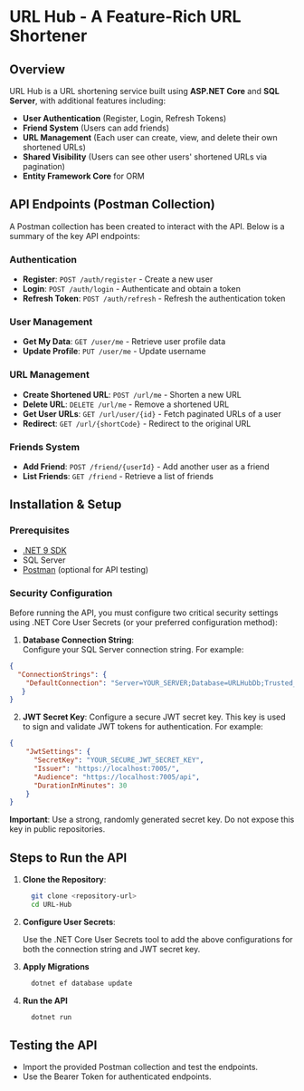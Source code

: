 # URL Hub - A Feature-Rich URL Shortener

## Overview

URL Hub is a URL shortening service built using **ASP.NET Core** and **SQL Server**, with additional features including:
- **User Authentication** (Register, Login, Refresh Tokens)
- **Friend System** (Users can add friends)
- **URL Management** (Each user can create, view, and delete their own shortened URLs)
- **Shared Visibility** (Users can see other users' shortened URLs via pagination)
- **Entity Framework Core** for ORM

## API Endpoints (Postman Collection)

A Postman collection has been created to interact with the API. Below is a summary of the key API endpoints:

### Authentication
- **Register**: `POST /auth/register` - Create a new user
- **Login**: `POST /auth/login` - Authenticate and obtain a token
- **Refresh Token**: `POST /auth/refresh` - Refresh the authentication token

### User Management
- **Get My Data**: `GET /user/me` - Retrieve user profile data
- **Update Profile**: `PUT /user/me` - Update username

### URL Management
- **Create Shortened URL**: `POST /url/me` - Shorten a new URL
- **Delete URL**: `DELETE /url/me` - Remove a shortened URL
- **Get User URLs**: `GET /url/user/{id}` - Fetch paginated URLs of a user
- **Redirect**: `GET /url/{shortCode}` - Redirect to the original URL

### Friends System
- **Add Friend**: `POST /friend/{userId}` - Add another user as a friend
- **List Friends**: `GET /friend` - Retrieve a list of friends

## Installation & Setup

### Prerequisites
- [.NET 9 SDK](https://dotnet.microsoft.com/download)
- SQL Server
- [Postman](https://www.postman.com/) (optional for API testing)

### Security Configuration

Before running the API, you must configure two critical security settings using .NET Core User Secrets (or your preferred configuration method):

1. **Database Connection String**:  
   Configure your SQL Server connection string. For example:
  ```json
  {
    "ConnectionStrings": {
      "DefaultConnection": "Server=YOUR_SERVER;Database=URLHubDb;Trusted_Connection=True;MultipleActiveResultSets=true"
     }
  }
  ```

2. **JWT Secret Key**:
  Configure a secure JWT secret key. This key is used to sign and validate JWT tokens for authentication. For example:
  ```json
  {
      "JwtSettings": {
        "SecretKey": "YOUR_SECURE_JWT_SECRET_KEY",
        "Issuer": "https://localhost:7005/",
        "Audience": "https://localhost:7005/api",
        "DurationInMinutes": 30
      }
  }
  ```
  **Important**: Use a strong, randomly generated secret key. Do not expose this key in public repositories.

## Steps to Run the API

  1. **Clone the Repository**:
      ```sh
        git clone <repository-url>
        cd URL-Hub
      ```

  2. **Configure User Secrets**:
     
      Use the .NET Core User Secrets tool to add the above configurations for both the connection string and JWT secret key.

  3. **Apply Migrations**
      ```sh
        dotnet ef database update
      ```

  4. **Run the API**
      ```sh
        dotnet run
      ```

## Testing the API
- Import the provided Postman collection and test the endpoints.
- Use the Bearer Token for authenticated endpoints.
